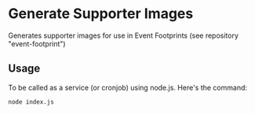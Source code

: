 # Generate Supporter Images
Generates supporter images for use in Event Footprints (see repository "event-footprint")

## Usage
To be called as a service (or cronjob) using node.js. Here's the command:
```
node index.js
```
